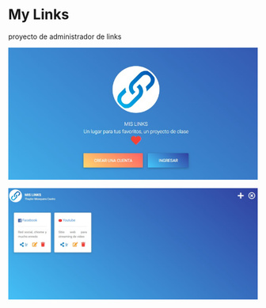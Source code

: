 # My Links
proyecto de administrador de links

<p align="center">
  <a href="#">
    <img src="/modelo/home.jpg" alt="My Links Home">
  </a>
</p>
<p align="center">
  <a href="#">
    <img src="/modelo/perfil.jpg" alt="My Links Perfil">
  </a>
</p>
